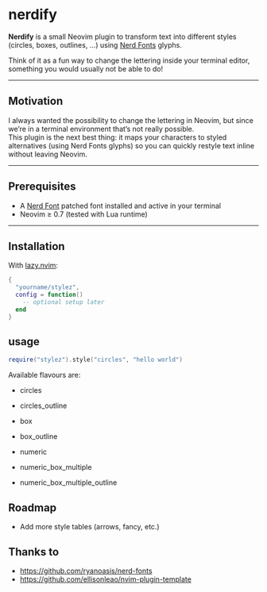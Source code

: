 # nerdify

**Nerdify** is a small Neovim plugin to transform text into different styles (circles, boxes, outlines, …) using [Nerd Fonts](https://github.com/ryanoasis/nerd-fonts) glyphs.

Think of it as a fun way to change the lettering inside your terminal editor, something you would usually not be able to do!

---

## Motivation

I always wanted the possibility to change the lettering in Neovim, but since we’re in a terminal environment that’s not really possible.  
This plugin is the next best thing: it maps your characters to styled alternatives (using Nerd Fonts glyphs) so you can quickly restyle text inline without leaving Neovim.

---

## Prerequisites

- A [Nerd Font](https://github.com/ryanoasis/nerd-fonts) patched font installed and active in your terminal  
- Neovim ≥ 0.7 (tested with Lua runtime)  

---

## Installation

With [lazy.nvim](https://github.com/folke/lazy.nvim):

```lua
{
  "yourname/stylez",
  config = function()
    -- optional setup later
  end
}
```

## usage

```lua
require("stylez").style("circles", "hello world")
```

Available flavours are:

- circles

- circles_outline

- box

- box_outline

- numeric

- numeric_box_multiple

- numeric_box_multiple_outline


## Roadmap

-  Add more style tables (arrows, fancy, etc.)

## Thanks to

- https://github.com/ryanoasis/nerd-fonts
- https://github.com/ellisonleao/nvim-plugin-template

